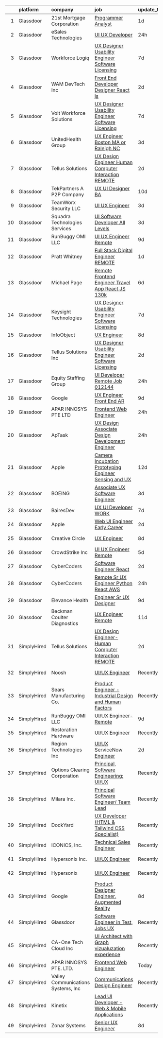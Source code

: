 

|    | platform    | company                            | job                                                                                                                                                                                                                                                                                                                                                                                                                                                                                                                                                                                                                                                                                                                                                                                                                                                                                                                                                                                                                                                                                                                                                                                                                                                                                                                                                                                                                                                                        | update_time   | location                |
|---:|:------------|:-----------------------------------|:---------------------------------------------------------------------------------------------------------------------------------------------------------------------------------------------------------------------------------------------------------------------------------------------------------------------------------------------------------------------------------------------------------------------------------------------------------------------------------------------------------------------------------------------------------------------------------------------------------------------------------------------------------------------------------------------------------------------------------------------------------------------------------------------------------------------------------------------------------------------------------------------------------------------------------------------------------------------------------------------------------------------------------------------------------------------------------------------------------------------------------------------------------------------------------------------------------------------------------------------------------------------------------------------------------------------------------------------------------------------------------------------------------------------------------------------------------------------------|:--------------|:------------------------|
|  1 | Glassdoor   | 21st Mortgage Corporation          | [Programmer Analyst](https://www.glassdoor.com/partner/jobListing.htm?pos=103&ao=1110586&s=58&guid=00000181e1b86015ad5fc3e7a47c8aa9&src=GD_JOB_AD&t=SR&vt=w&cs=1_c902ea1a&cb=1657349366273&jobListingId=1007990110091&cpc=C1BF6838CB3F0E92&jrtk=3-0-1g7grgo5ihaqt801-1g7grgo68g4e9800-07c37267efc01fc6--6NYlbfkN0BeAyavutZxRR7ChPbyVYCIOKJX9CUQksOACpGPzjAT8NFrx-wLRtB8cHbO_Z05eePS3dSaeOfKgSZ__l-SnidKY9MupsC3sZ5SBSbxUbOcm6z0bQrcciDv60YhGQUltI1OQACEP4pNOgMpNllDCLoUoYGg4_kjenZdgdBCY7VRhf-zX53JnqtlPiSrSYdLjM8zkcZtyMZ3KlyhoxwDqtPz8jKmcs5D7yfu3pfo9ub5Pf90Ilmmc2md3GniJadLv7ywcD9l-j960Xb5MkgZhE9uin29Ro1XSPB1Sp23Z-sW3M-kQivE8AdUZ3jYTxdOj_Aot840epGtXMYf8-q-Oq4MSPiCegT-3NL_EbmRezamt7sGaUwTsv8ivjWq1A4TkEKYE1z4nj8ejmtMT32dpVUwR0v4OHN7bA_L01EqQ6AF2LaXw5pc_Ti0hI_bYV3TIf9ZbEL7NuUX0syHjN4i0oa4ce3M6AL2rpjYvAShjR3Q0v1XvGIZJX2CvWIg3Qh2IkQ%3D)                                                                                                                                                                                                                                                                                                                                                                                                                                                                                                                                                                                                                     | 1d            | Knoxville, TN           |
|  2 | Glassdoor   | eSales Technologies                | [UI   UX Developer](https://www.glassdoor.com/partner/jobListing.htm?pos=125&ao=1136043&s=58&guid=00000181e1b86015ad5fc3e7a47c8aa9&src=GD_JOB_AD&t=SR&vt=w&cs=1_55e56dd7&cb=1657349366278&jobListingId=1007994008212&jrtk=3-0-1g7grgo5ihaqt801-1g7grgo68g4e9800-5354e956f4c1e8de-)                                                                                                                                                                                                                                                                                                                                                                                                                                                                                                                                                                                                                                                                                                                                                                                                                                                                                                                                                                                                                                                                                                                                                                                         | 24h           | West Babylon, NY        |
|  3 | Glassdoor   | Workforce Logiq                    | [UX Designer  Usability Engineer  Software Licensing ](https://www.glassdoor.com/partner/jobListing.htm?pos=114&ao=1110586&s=58&guid=00000181e1b86015ad5fc3e7a47c8aa9&src=GD_JOB_AD&t=SR&vt=w&cs=1_84da1aa0&cb=1657349366276&jobListingId=1007976463416&cpc=AC285F3A3ECA6BB0&jrtk=3-0-1g7grgo5ihaqt801-1g7grgo68g4e9800-123a5045edd3c014--6NYlbfkN0BhgsxSwl5lo7QzTbtXQkwPrIx61OQPxpk1VFOKOTLj9cEu6ZwTgNE0TNWZoeC26IbYIO1gnZtPaffvGT2srgR_Grtn_WV8RI5LR6xiAWWCoE2V3mIW6eSEmxs1tC-jtiyTerK3-DGxJRFTHFKlMl6GfgGMWiXbRBLf1_e4sZ8vhQcQrW_Jgt7fEsaVjJ0abACnazCpA9ViTotQ35SbGCl61u2EnieXCDnNHhCVFjvwgJC4iC2RQ6bNfYrrBQkXGwkW0yhxb9GXLwaNNCRnyTpFckDDCXZg8JPEZCl1pe7MnFqffDqWGHuoe9SQ2IsURLK6apvC6kFqSB68DHAZSIt-F3EuDG7Hoq3hjBg49ACQF36H4JLdsYFjBRAVtR_HHGvZZZP9UBzRz_4WKFVpznQ1B_5cV47GZGHR3RykAijsPcmIZWlXGc30sMFmWKjcxuVmqW7cpuA1Hn7-JAoAjrWx2qY4BSfTAVeWnpUA8hz3kJKYj6CfNs2PxipXaGxSSXF4rSeK1p0vZ2aO_zrhVcOnjdQpathIW-_E6Eo0vKiIorhyiDcYNpSlgZX7Ye3-jz3airOSA4AXcGExA7G55hjxBgcu09PvS_--Kd1LF-FwfTiq5kW5cJD4uxbIkoJ4CJ_FRq8JbsxEW_u_Pn6OsC_ZG6E_q7IgP6gIcE7l_KzdMOJow_3BSgupg8qSYXRmPpbp7h8PDCE33bSLJnR7WDOkHdqaw1zVMTWItj4ZrU3kVC2R-Y8-jrEN)                                                                                                                                                                                                                                                                                                                                 | 7d            | California              |
|  4 | Glassdoor   | WAM DevTech  Inc                   | [Front End Developer Designer   React js](https://www.glassdoor.com/partner/jobListing.htm?pos=110&ao=1110586&s=58&guid=00000181e1b86015ad5fc3e7a47c8aa9&src=GD_JOB_AD&t=SR&vt=w&ea=1&cs=1_752724a0&cb=1657349366275&jobListingId=1007987269978&cpc=444700D72F2ECBCE&jrtk=3-0-1g7grgo5ihaqt801-1g7grgo68g4e9800-ff7916af5e6bedcb--6NYlbfkN0CjqyTKdY8CRs2oHsk72m49nzTC4vIU3oLEAJqKAmf6nv2sYAIR7nx7PeCmARRTLgrPPQ6asVQ_jdTStnuELsYsbL5TN4G93_QkBU5Cc2b6XOworCIEyLbxbk49T4GmKldUv-5OxiLPVkHE_EBJ4yMuW4iRdRP8K8N6ZAAGMwLDQffgQCc37fDvlgeJ1M5dz-yBACX8KyNemJgOQ9qgdlhZ4DP-0jVYJ_uGRIULCm938cguQunOdLzidx2mQSXMR48bR1dQlYKVvaddF1dGu-lr_scJ4fIUvi0Hk6KG-At5ByOCuNKB2wrI5cjfd3DdekITvUS7VKypOPUD-rQx0mrTamqE1UeIP-1UvB2c6vyAOVMrAQI1JEPRDMDyPlp1eJHAiCT6aPbohU5OasOZ1J-DHFs4AYd2t0NTZmdhjSCN6lzMzK8PUKLHOJxW-XCGrUi3mF_8L8g0JRK9r0ZgpgrJOlNJKH-G_JtnsfWuxsYAitjpjPf3Es2ewmBe0gRMwAB2FQ8_ikAhiuV8Mwg5nwHx)                                                                                                                                                                                                                                                                                                                                                                                                                                                                                                                                                                         | 2d            | Remote                  |
|  5 | Glassdoor   | Volt Workforce Solutions           | [UX Designer  Usability Engineer  Software Licensing ](https://www.glassdoor.com/partner/jobListing.htm?pos=115&ao=1110586&s=58&guid=00000181e1b86015ad5fc3e7a47c8aa9&src=GD_JOB_AD&t=SR&vt=w&ea=1&cs=1_1cc4efc6&cb=1657349366276&jobListingId=1007977720238&cpc=65CC663E25211861&jrtk=3-0-1g7grgo5ihaqt801-1g7grgo68g4e9800-6c937fe9e4277a3a--6NYlbfkN0Dw5YS5k2p9urruc14icYN1MKKvJIN3Kd2XbyQRMSdz9Vq1-T5-D1XBb80TQ7sp5zb_0w011hpLMnHL26XyZDU6vGgeqfaPFVsKklkeD4cslw6LBIdHg8VX_CpAiS7s7WyEZzAXLK9skuWjnx6dnH3lAq0NwoQp8DDlv1kj7M8b2CwUBxLDxSsvp7uy575cpW3rPY53b6xS_CtDKGBqbU1nr20qtKMgqd_6tNwgpzLh68ZCxFRkxmn-_WdLZA0mE6HdEPxnFEeYHxaiNUugGcg2LbZfprQTXs1FbC09wpJbqx1NsEcza8yUQv1O1GBFcAyNb7OAK1PXhGgohFNbyc2DXvSmvU_cF3CIexhtFHvxfSlihsGHZzhNU0A0_NR_54uKa75F-W6J-3Ka67LJJ45myGYaVWJUImzwaBIZKqARrhRH9V3aqQNFdGwF3YQFfb2yJnecL2S8Do4mOtHa1eafK_Xz7xDhBVTbUer9anyGLCh1OfR_KkmkXnYGUZ5XxUp-xtqZrRuKeBVwJYYkrWPB3j2uWj34bpnUnHHVZJ8RnkV3p2iSP-nXhEGMX5DcKPU%3D)                                                                                                                                                                                                                                                                                                                                                                                                                                                                                                              | 7d            | Santa Rosa, CA          |
|  6 | Glassdoor   | UnitedHealth Group                 | [UX Engineer   Boston  MA or Raleigh  NC](https://www.glassdoor.com/partner/jobListing.htm?pos=106&ao=1110586&s=58&guid=00000181e1b86015ad5fc3e7a47c8aa9&src=GD_JOB_AD&t=SR&vt=w&cs=1_334ba1f5&cb=1657349366274&jobListingId=1007986078553&cpc=280AB1FAEDD8D536&jrtk=3-0-1g7grgo5ihaqt801-1g7grgo68g4e9800-96a3e4432731edef--6NYlbfkN0C8O9VKdOj_1Zh75e9_CvYhSsWVxS1Pvi5WUWhsf4w7FIc3O6B0uG3ldAQAeoX1gooLp_iGJHRnoIn4vFQCfQeG62DhoTb8HYwnKyBqHZnOVsrJrjewO-HOrd-MECzcf3iBhDydJm3kafoRUWR-ANecHVnBKeKh28aF55hVklnaDsMuCatREJS4RhG8LwMx5EAveGMm2nuZlZUh6Wo_xwrxZiMmr-MEoAqPTM_V9yzJ7UTyqw94OYW0KMJkuh7Xiqs2fkN5FPRRbwXLp1M7OXGtB7EW8mFdgtPfeqmvXNb2LJCX8VAs_YybNVseCXBqPP9Xp5oajB3RUGfQVy7C_fjPoSnRvcy9VMlrSkbh10q9hLrYZRiZJSeKLRRoCAP20G_jO9vhIkwnuByWojSphIosCDCyy8Eap9SBQ-iu2W7iYJmZqQaSVn3l)                                                                                                                                                                                                                                                                                                                                                                                                                                                                                                                                                                                                                                                                              | 3d            | Raleigh, NC             |
|  7 | Glassdoor   | Tellus Solutions                   | [UX Design Engineer  Human Computer Interaction REMOTE](https://www.glassdoor.com/partner/jobListing.htm?pos=122&ao=1136043&s=58&guid=00000181e1b86015ad5fc3e7a47c8aa9&src=GD_JOB_AD&t=SR&vt=w&ea=1&cs=1_77936f33&cb=1657349366278&jobListingId=1007988164017&jrtk=3-0-1g7grgo5ihaqt801-1g7grgo68g4e9800-9728c12d9b5402ae-)                                                                                                                                                                                                                                                                                                                                                                                                                                                                                                                                                                                                                                                                                                                                                                                                                                                                                                                                                                                                                                                                                                                                                | 2d            | Remote                  |
|  8 | Glassdoor   | TekPartners  A P2P Company         | [UX UI Designer   BA](https://www.glassdoor.com/partner/jobListing.htm?pos=105&ao=1110586&s=58&guid=00000181e1b86015ad5fc3e7a47c8aa9&src=GD_JOB_AD&t=SR&vt=w&cs=1_82219253&cb=1657349366274&jobListingId=1007969782438&cpc=663B5FE45D73772E&jrtk=3-0-1g7grgo5ihaqt801-1g7grgo68g4e9800-3c73c52c3c9d1282--6NYlbfkN0CHpOIvs3qZo8sagDiUAvu-_P6y0GixwKP-GGMf9GPFgZwW1N9K8rceHdSLs2uRMTTrMye3tqty9X8CN76aCypcHJFJytQEE_wXhnhPW-WFpR0cIGB9Z9uGYLFpVsLNXNaFCcVFI0fNw02q6ziZp89HW7W6erfa205YxG4LJSajqhmyYBXxcm1QL-YivlK8J3_TTJsZLMK8Ac_RzP-RbwPlmv-XIbpYumhqLZ9wnKIWGITOjD9btQC4YwuRkBLyhuKkf1HOl_90na3bxmKKzYvpVmAeY9JmSA1z6WWAOpT_Vc3UlLyLU8_9kEfjQgfAhDBWDTO6uHV9sw3jMRFAl28ZaaRSYfYbDbxvgfPSWwaNU2JnlzINmiX0SLdjcM55I6QpATqA1A8FV9yhMiaujA_1H6E6-5ZWwZKhe-l_zQA9tzVbmCtC2jEVdNMY2yVlF1HSp-D5hEKeK5l9RApVX4fui2YsPKTFguVYSFt56ZGIw7_0fACsN5qQm93Qm7xl7JlInmVTgJIRY6ZXgQDynSXllGWQtdvTQjXdIDvA3N2YPh-LQymacmnyEeqkKDxgZPvPH5GgRqp4vQz_WxiL3EEKojZjeG616P1XwtcMMPg__euk8T3jXexmdaenVOFvlchHxMf62UGn9LfesJF0WUqEvzyz3olqvK7Ix2bO6d1pOEheaw6-0TNA-17vjrmtNf-8i3mLCENne--tu1DoDcCu0VuOfP6PYAOoLgXh5xRT48h9nn7Go4vC34hsDytP6BgG3FXIKgkTljE8p06bwfxIRxenCxciPil3lm8gGyNykqkE5p5do255vFhJ3LxBDdhYXry_-4-9FPJ6yOQkWT-PNjdObrGm4zXXHNrqrwmSHnLFerFYdPtFD__hYd7eRfs%3D)                                                                                                                                                                                                                    | 10d           | Remote                  |
|  9 | Glassdoor   | TeamWorx Security  LLC             | [UI UX Engineer](https://www.glassdoor.com/partner/jobListing.htm?pos=124&ao=1136043&s=58&guid=00000181e1b86015ad5fc3e7a47c8aa9&src=GD_JOB_AD&t=SR&vt=w&ea=1&cs=1_0ddde2bf&cb=1657349366278&jobListingId=1007986248095&jrtk=3-0-1g7grgo5ihaqt801-1g7grgo68g4e9800-5d211577d70c29a3-)                                                                                                                                                                                                                                                                                                                                                                                                                                                                                                                                                                                                                                                                                                                                                                                                                                                                                                                                                                                                                                                                                                                                                                                       | 3d            | Laurel, MD              |
| 10 | Glassdoor   | Squadra Technologies Services      | [UI  Software Developer All Levels](https://www.glassdoor.com/partner/jobListing.htm?pos=111&ao=1110586&s=58&guid=00000181e1b86015ad5fc3e7a47c8aa9&src=GD_JOB_AD&t=SR&vt=w&ea=1&cs=1_eb53ee4b&cb=1657349366275&jobListingId=1007984835232&cpc=FAE5E775D180B2FB&jrtk=3-0-1g7grgo5ihaqt801-1g7grgo68g4e9800-e811dbf00e5ba4bb--6NYlbfkN0CI2D2WBf5KCAKm8AdZUtusvf22ZEvDfdwV7TPiZlfqI7iNOkFBBtJUL02K3EeupYBqSCEBoi0FnwSKg8wCxvQWTJ4tKVkjpBUUsuyK_XsRAZt9rGjO3nLhNnz8z_uuEkdhKuO6hb1hq_qtYKrqY-6EabSz6moGXWIwLj-pzQf36p4WOqMVtnA8JOQyu_HHFiHeNZ8onQDXkmiHkBL7rALPfwGf5dXYEJgk_a4VDGWl0JH5tMsdyNKHtvEB3qBUV-qpQmyAr57sxf70yDaEEtFX5gwriJAv3rJJ9sMc3VvkmrfZOdklxDTXpCwwW22QXOt-N80f1x_HQaRTOd5fMWZUZ8f82nvWFIc5f1KjTrpnmdjs0AumtAhmQDAUtzfMbTSvV6862W0-G4mZB9koS7XNhNCdtvaCBvKJz4iqfZZEC0LE6zTdkogE5hyUbyXsW-iHc5bM2W5srBpRQ5n-TVXZ_7ur_uQ_1aJ6y9oEDKFRvYt-OT0h-YvLN1SM_4-6jEM%3D)                                                                                                                                                                                                                                                                                                                                                                                                                                                                                                                                                                                                 | 3d            | Remote                  |
| 11 | Glassdoor   | RunBuggy OMI LLC                   | [UI UX Engineer  Remote](https://www.glassdoor.com/partner/jobListing.htm?pos=128&ao=1136043&s=58&guid=00000181e1b86015ad5fc3e7a47c8aa9&src=GD_JOB_AD&t=SR&vt=w&ea=1&cs=1_bcc5e1a5&cb=1657349366278&jobListingId=1007970961814&jrtk=3-0-1g7grgo5ihaqt801-1g7grgo68g4e9800-47225a62e1b6a6a4-)                                                                                                                                                                                                                                                                                                                                                                                                                                                                                                                                                                                                                                                                                                                                                                                                                                                                                                                                                                                                                                                                                                                                                                               | 9d            | Remote                  |
| 12 | Glassdoor   | Pratt   Whitney                    | [Full Stack Digital Engineer   REMOTE](https://www.glassdoor.com/partner/jobListing.htm?pos=104&ao=1110586&s=58&guid=00000181e1b86015ad5fc3e7a47c8aa9&src=GD_JOB_AD&t=SR&vt=w&cs=1_867b3f1a&cb=1657349366274&jobListingId=1007991077926&cpc=618B7C2C2BCBC227&jrtk=3-0-1g7grgo5ihaqt801-1g7grgo68g4e9800-7c0fd35cd94b614e--6NYlbfkN0AmeoOzMpFeQa4nQauBOkgcasiRGbz5T5YfctgmEyRynu_B7G8R18zY3QvB_OzxzabUOspJK7_XJG2OclnM-3V10SaNliQ_8jrdpnRLrgz1_Qq7helVTWuenKf0bRZkUFILDIvb4q08YZUj5BTUgqDc-_1jb5APcoSlVOGm6_LEXmnvLaGRWgCVOR47BsFGedfwCdr3AIc02W5MqAy6ReIHjthGl_Hmu9V2K5CILJXXCVb2Hhe647VkwZPwJ3PjhW2h3C-Uio_978wTJjodH7PoXo-0NYiazwuLhhhnA90_LSVxCSk1pqX_9229WaWXrLwCsWj0Z4CghTXa9UMlJYVxJ9PbRZxAVfJasBNgoEWdTYpohTTE2TV409fuEmnf31aoaSeIG5yrFnvH3QHV-duNmaIBZ5d1XAJrPzVAkjSsaSLP15jp17vZJ5EyT9NCwU0jYtOFC1uzVybroE-ekwuEmbj6BmTcTz-uvqzJs0xijk70FhUDLDzAQNBlmk5jXt2ZEqgOtf1i7qh6AsXNBQTlI2LpmP8eiRAyZ5LVvfxeg7rWbrPQc4fWBJWiFgJTNf5024IQojbiLg70LBRje6HBZ8l6DtkvLHttpS7uiDNJlBcBUIq9c5g9u2Mq_fu_9qIZEa3W-a7G5uYy_-Jy8zSkZvRFY2eIaAfcvWG4FazDHU9V74vlf0S5Eo6Evpm9KRAoTdmpsucDFCMSrcX0BNyBCEcWWchUm7rJZFLnJnB6OK1izrPvc0bMYE2CyHWe4YU4dP_8fE4ItfpqHRwm0OhgNtjHF-VFb6H0zytdv_BywVbba1KEpEitDKOJi05iTQ1p6ZwR0rIHAWiMbvqEijmH)                                                                                                                                                                                                                                                 | 1d            | East Hartford, CT       |
| 13 | Glassdoor   | Michael Page                       | [Remote Frontend Engineer   Travel App   React JS    130k](https://www.glassdoor.com/partner/jobListing.htm?pos=116&ao=1110586&s=58&guid=00000181e1b86015ad5fc3e7a47c8aa9&src=GD_JOB_AD&t=SR&vt=w&cs=1_9e7d4b0f&cb=1657349366276&jobListingId=1007978392618&cpc=FA84DF7EA1EC2398&jrtk=3-0-1g7grgo5ihaqt801-1g7grgo68g4e9800-259e370233ad0c53--6NYlbfkN0BR3ykMnr3Vw97HK5IC0i9Uo32NXohanwqRY-CI8z69bl4xOa6Yve6w6NlWd53uNOc4yNQxHyE30jHKcHI8T2EoxYr_1xzlVxYFKGPeZ7P2kwzFHH_R28KiLeWpIq5hzB_iUWWVkwtAv7xBrTIjmRzAN6bb0aNvBZYfVhEs9EE9mzY1wPTKtXEfPu0Dpb7qWUF-YzpDJlvZePPsdImV7yDlp_qjiuBSe3YT1rJvxbweWGau4T6ojXeopO5enIOpUzJWJl4ZyLKwasL-jjrtYF9S5_INfPKHAaQpqq3jVBkTI6TGzRkALF0wjLv9imcQZrY560X5wQIsKeNur8IsRnS9WE5zoCLrK2Tf4si0yKzFXPVVyBelGMdKwexf1T_bmIzd7peW_3pQ7TCAwRRmUmW2Lm9Z6V6Yeuv0VEiuiz--mOvhrnMefELed9riCAyp_oqYm3RWyLiFL2wwZMWS7vHmN4Vl_NhDTyuKt1ZU87ShP5E8_ED2yCLaPTKh1EdsU20p9Nlk9-WAHeknVLmMdfzkz2ov0qg2Wkf2L2fezRBH1LT-1KBTSVm0Ga_n5UZIKbWAPtwrwwDSmaOsoptTTei5NGQbvncuyppW8YqE370sA-B2ADZDo1WtBzkq5VZp2ffEqY4cmlbshfm74O7KgNg1K3nVEgUkjcCUavDdN007SR9IMHE5LNq9XyJzZ1JC0rSOUgQBI0RyOzmlLIPdl59FjNpZopTPJiQuqBvmITvA2pt29upBBHqF0R3q1tHHtOm7z--thbWbEGmq3Pwul5ZIrMLW_vNi8Kh91k61-uLEEBuDeZZ5j-BsVyWU07lSFSEvSy5lDJPh1LNMlfLPfSeSu-vIjZV0H0zFVoWn77aBktNmtM0Kh5-imsZTVq0FY615wSPkKZSFjYvm_-CPzK6k9kWtXal4ZDZ5p4DiKvylS0JHQcPkR29iwNXY_W6UtPFymccBlZAdwAegnru1n56bSc2goMn7okCau_AdFcKNnSakskf6gMpRe9owrMJTGigZku7_JabwioJInL4CNTqgjbxXZ9JtnMy2XQXXcNdMqQ%3D%3D) | 6d            | Providence, RI          |
| 14 | Glassdoor   | Keysight Technologies              | [UX Designer  Usability Engineer  Software Licensing ](https://www.glassdoor.com/partner/jobListing.htm?pos=112&ao=1110586&s=58&guid=00000181e1b86015ad5fc3e7a47c8aa9&src=GD_JOB_AD&t=SR&vt=w&cs=1_59b1ff25&cb=1657349366275&jobListingId=1007976463431&cpc=334ABAF5D42DC775&jrtk=3-0-1g7grgo5ihaqt801-1g7grgo68g4e9800-136eafd85234d708--6NYlbfkN0BhgsxSwl5lo7QzTbtXQkwPrIx61OQPxpk1VFOKOTLj9cEu6ZwTgNE0TNWZoeC26IbYIO1gnZtPaWgjuHN56nN90MqPQc5dKPrGJUciUh9Ci7j7_oVqXDS60WGZGHPqnNOdTpw-cffvcSmW5lX1d41IHKZ7uhTIRjYPKZwgK3kf0TFwnXG3zXUwqa8WEHH2c2v6TaeKI0vr_DkB4Ni2qfhVDVXqifWXiUHtdYWvyIZ8hdhqnJPzNv-1jyy6UfEctgADnspt3VWpwvRtJ1-pbTgKwk9Bi56Pk17t9HVtu2lW7-KDbXVtc-QsGffT6EbOzh3dbtVQ0ZBliSlFSPrDr2K74N4pi4qEIPJxKRmA5qkGKbv1oyfgS53ci37XIE1utdD2CKutWX8MJU5C6xXEMyuFWUM1wREeNkCleKdCfeP_L28Is14Z53PQhgcT9aKnCU-_i8Eb0LLICqJE9128-2YyyW5-229e3_vVVEcI7_La9-3a6Q6t0B_pOxj27dPut0V5XIGSGYon1AN8VwAH2iVylXWrYR4X5MRqVzTk556HqAm-_rjcdapt28uCFkUiOMkG5Iu-lWoObkOFEz__knJrsBOKKleOuI3GhPGJuXO22fP_qJm1unDRZFhp5q9s3tOWfR3oIOKYlYWScs2P2tYkAaVds7Rl1pbuzpnV6gy-lWbZ6exNSfOfLuTG3zzCypUVYJS7WfEx3-DQJTUqtV_HiL456y5Ccswh1iGRCQCR8w%3D%3D)                                                                                                                                                                                                                                                                                                                                     | 7d            | California              |
| 15 | Glassdoor   | InfoObject                         | [UX Engineer](https://www.glassdoor.com/partner/jobListing.htm?pos=130&ao=1136043&s=58&guid=00000181e1b86015ad5fc3e7a47c8aa9&src=GD_JOB_AD&t=SR&vt=w&ea=1&cs=1_90ecc551&cb=1657349366278&jobListingId=1007973254854&jrtk=3-0-1g7grgo5ihaqt801-1g7grgo68g4e9800-eafc0205ff66aa85-)                                                                                                                                                                                                                                                                                                                                                                                                                                                                                                                                                                                                                                                                                                                                                                                                                                                                                                                                                                                                                                                                                                                                                                                          | 8d            | Remote                  |
| 16 | Glassdoor   | Tellus Solutions Inc               | [UX Designer  Usability Engineer  Software Licensing ](https://www.glassdoor.com/partner/jobListing.htm?pos=123&ao=1136043&s=58&guid=00000181e1b86015ad5fc3e7a47c8aa9&src=GD_JOB_AD&t=SR&vt=w&ea=1&cs=1_a3c85b6e&cb=1657349366278&jobListingId=1007988242384&jrtk=3-0-1g7grgo5ihaqt801-1g7grgo68g4e9800-445df6d099766c8c-)                                                                                                                                                                                                                                                                                                                                                                                                                                                                                                                                                                                                                                                                                                                                                                                                                                                                                                                                                                                                                                                                                                                                                 | 2d            | Remote                  |
| 17 | Glassdoor   | Equity Staffing Group              | [UI Developer  Remote  Job 012144 ](https://www.glassdoor.com/partner/jobListing.htm?pos=120&ao=1110586&s=58&guid=00000181e1b86015ad5fc3e7a47c8aa9&src=GD_JOB_AD&t=SR&vt=w&ea=1&cs=1_7fe14392&cb=1657349366277&jobListingId=1007992939631&cpc=9908D8D4413DBB8A&jrtk=3-0-1g7grgo5ihaqt801-1g7grgo68g4e9800-a9e129480599a09d--6NYlbfkN0C1yyJIapRlEdYOhDmVropYbNu6_NST9zaz4GWjsOuGwSr2S_wuxMSgMUxyoNOegNJQx_nzDq43Ccu-oqQKQndtgTlg3l5a2CZXjKnXKNru2W_EbEBL2R_8o1lhdfaPbn74AKQ9q0GlN6QuxJFeMeggJiOzunnRAGMHQE87d1yyJsTefgSFAc6Yhy-IujD2t0VF1cy-cplENDyKeSthBt-vNfV2qx3h2e2-89gUxfx5M9h3x74zCwlbvEYstDkCf3Tyoui83G23uuUOEIDwAFAeTlRCdsyxayp4MDuK9fA_CtG5Z-dGe7VBPja8bVk3DqRnBgJoz06zf0cNNQAEhA_IRTNO25gw2Qestg74DlzRbptrQKDUGsL8OVDUZ8MjBzyK5WuRz6ObR-FiKy4CaHg45iU9HxPX-JVwFiyGjCLmWgzEgk4ITIv09epLcdDPYMPiWhRc06nB3GOMzwjKbWYhISXn99tTjfRiSXeAkYsdAJjlLDWtMpOe_F8TmGBczhPP7qGG6HROXw%3D%3D)                                                                                                                                                                                                                                                                                                                                                                                                                                                                                                                                                                                   | 24h           | Remote                  |
| 18 | Glassdoor   | Google                             | [UX Engineer  Front End  AR](https://www.glassdoor.com/partner/jobListing.htm?pos=126&ao=1136043&s=58&guid=00000181e1b86015ad5fc3e7a47c8aa9&src=GD_JOB_AD&t=SR&vt=w&cs=1_a5189d39&cb=1657349366278&jobListingId=1007971816418&jrtk=3-0-1g7grgo5ihaqt801-1g7grgo68g4e9800-700e1a924e06c425-)                                                                                                                                                                                                                                                                                                                                                                                                                                                                                                                                                                                                                                                                                                                                                                                                                                                                                                                                                                                                                                                                                                                                                                                | 9d            | Los Angeles, CA         |
| 19 | Glassdoor   | APAR INNOSYS PTE  LTD              | [Frontend Web Engineer](https://www.glassdoor.com/partner/jobListing.htm?pos=121&ao=1136043&s=58&guid=00000181e1b86015ad5fc3e7a47c8aa9&src=GD_JOB_AD&t=SR&vt=w&cs=1_4a1879d4&cb=1657349366277&jobListingId=1007994023016&jrtk=3-0-1g7grgo5ihaqt801-1g7grgo68g4e9800-fd53eed4b69226cf-)                                                                                                                                                                                                                                                                                                                                                                                                                                                                                                                                                                                                                                                                                                                                                                                                                                                                                                                                                                                                                                                                                                                                                                                     | 24h           | Marina, CA              |
| 20 | Glassdoor   | ApTask                             | [UX Design  Associate Design Development Engineer](https://www.glassdoor.com/partner/jobListing.htm?pos=108&ao=1110586&s=58&guid=00000181e1b86015ad5fc3e7a47c8aa9&src=GD_JOB_AD&t=SR&vt=w&ea=1&cs=1_7f8fce4a&cb=1657349366274&jobListingId=1007992827317&cpc=84DBBAA61F05C438&jrtk=3-0-1g7grgo5ihaqt801-1g7grgo68g4e9800-f3cde0d9b84d5f92--6NYlbfkN0D_WTev-YrIdalMrteejU83-imCBqyYgxx8ENAHRN0xUY45pfv-QsF-QEqaEKKxW_pW_NKfgH3XjwX5N94KqVoTDACm-sB7lj7lkEwKRM1JR_GX5zqhCpZ5jbidzRMskqq6eZce4niJVTUoj2Xqo-Dg9qzr90e5PVRNv5yOqbY0EV_1w1kIBaQZMhiNm_sldImPx4zHkZzCd-jvvL4OtpW7KQunLkVZstCmAGHcyTwosRJ-OF1LeeJGWRnMGQLoqnSrLRJkLlL5jsEOHYBsy-NyEigPs3W1Fros3Lmtqt1KI4d1w81UfX9wAJfX4NR87RVdcak-xd1dNdxIb7S4EBh1ZFGAHYANG4r5nPLzOCOmJz0wvluRwLDAFdlrvDHhVl4jwaKQ6wG_LI7YfwnExKMXD5sLs1R6faqaLPDPqlINbxMcXMw1pH-q9vwpnjvVS66kdZ4dty7aWbIIL5zjovnA8u_B2bn2lH7TBHck6c9rqYjlAEIZDgCPC--2DsBo0a2mWcN2zcG5Xg%3D%3D)                                                                                                                                                                                                                                                                                                                                                                                                                                                                                                                                                                    | 24h           | Remote                  |
| 21 | Glassdoor   | Apple                              | [Camera Incubation Prototyping Engineer  Sensing and UX ](https://www.glassdoor.com/partner/jobListing.htm?pos=127&ao=1136043&s=58&guid=00000181e1b86015ad5fc3e7a47c8aa9&src=GD_JOB_AD&t=SR&vt=w&cs=1_8046198c&cb=1657349366278&jobListingId=1007965112855&jrtk=3-0-1g7grgo5ihaqt801-1g7grgo68g4e9800-1e64c5408826aae8-)                                                                                                                                                                                                                                                                                                                                                                                                                                                                                                                                                                                                                                                                                                                                                                                                                                                                                                                                                                                                                                                                                                                                                   | 12d           | Cupertino, CA           |
| 22 | Glassdoor   | BOEING                             | [Associate UX Software Engineer](https://www.glassdoor.com/partner/jobListing.htm?pos=101&ao=1110586&s=58&guid=00000181e1b86015ad5fc3e7a47c8aa9&src=GD_JOB_AD&t=SR&vt=w&cs=1_ffd76d76&cb=1657349366273&jobListingId=1007984843280&cpc=F89DB714968E32AB&jrtk=3-0-1g7grgo5ihaqt801-1g7grgo68g4e9800-46bdca7d06cff683--6NYlbfkN0BddK4H-tsabPiX3BvkwhvbvP4OkLNzlRX6egXJy9Hb11ERhvpR4KXHN3-YJ1CHJCLxs6N4DaK8lbt9IlK4wtAqK_sxzbLdjJ1FXdJHqZmXpCXYwULlmunc0MmDEOlvxyA7oZfklu5eSuT-KeyurlNI-fkECtI20XFsF0AoLImshbVHeUgBBSAEOrJxaWLoZgPQaW0bOVoKX-J08ZC_Ghys37p6pHcCFvw27GCBAgJxIJuyLxPWhmAsEACnAXfL4zRfy18hCLOC6OrWQJdBAfO4AlrN5ADYJySBw5FfT9Frhmnbai-GnXx3CYoKluHfYi13RgESC8GQHJ51D_hkhPXXMAEUPAuQOrAdhNG6PAaSBIHq7jfGf_7a0Ls4z-eeHNvHDgM9pRf4DgyLm-xpEwXiDUhPz6taKaj7RtRVsM6hSI22NPAsb8s4X1g-2oid_L4%3D)                                                                                                                                                                                                                                                                                                                                                                                                                                                                                                                                                                                                                                                                         | 3d            | Berkeley, MO            |
| 23 | Glassdoor   | BairesDev                          | [UX UI Developer WORK](https://www.glassdoor.com/partner/jobListing.htm?pos=117&ao=1110586&s=58&guid=00000181e1b86015ad5fc3e7a47c8aa9&src=GD_JOB_AD&t=SR&vt=w&cs=1_75073780&cb=1657349366276&jobListingId=1007976973474&cpc=2CAED5C921A5F994&jrtk=3-0-1g7grgo5ihaqt801-1g7grgo68g4e9800-1121d6b3f62d0afd--6NYlbfkN0BfEGkshao4EhrCCf7LYqKO8VNtf9vkQrewuI3DmTR_-FNjQOZq6FDCm1wcPTrdsPeLD4KSjDNPHHuW3mfDkpZ_7A-1Am9oZ8_E-IZf_uQpGrEemU-59oJPy2OPaNsbrhcGzRCwq34QdDNY0xaw_BC0_-K4dEZy6OovKGTrs44ANbN6L7MJ7gajbYdZSliavTwJkc4wwQGEZCK-o0a0EUQg0tOlWFfSC4LTsYq1ReqZUtTH_j3hkdV_Qmb5j7inAkru_R-ba_CsIoNXuqB42HJubFdHOFpRtpg2_WIUmi0XUdsIfUsSkUIGF3JJcetsP1l9hwEiiSfoLF-bF1b4DeLXw1OALm6RNvUsS8v06wAvZCWVZu88q6AX8cloV9HlKlYJ1thjFsSP2mDzKw37MMrCHgmAt-W4ZBXt7SCTYQuROfj659ucSVSt94RxwGC-ljAD33IIS-HbSnKfBKvv6wxJadYH5W5uLIXwOjFvB5ben9Fmm6BM3z2nkx_GLaVTSIBLmIXNS4Fyq4Vg9F-UO2shz2utm5o1TTTWrYeycHp7aa_lkIgG_IPLfRIm6Jk_c8X-FUWbqmskXTpSl_VIfioJ)                                                                                                                                                                                                                                                                                                                                                                                                                                                                                                                                 | 7d            | Los Angeles, CA         |
| 24 | Glassdoor   | Apple                              | [Web UI Engineer  Early Career ](https://www.glassdoor.com/partner/jobListing.htm?pos=107&ao=1110586&s=58&guid=00000181e1b86015ad5fc3e7a47c8aa9&src=GD_JOB_AD&t=SR&vt=w&cs=1_26966398&cb=1657349366274&jobListingId=1007988604922&cpc=654405A9B1E0A9F5&jrtk=3-0-1g7grgo5ihaqt801-1g7grgo68g4e9800-ae04aeb5feb59ae3--6NYlbfkN0BvKrLyj5gPmtZO9T8euul8TCxuuKNOtzRJOomxnwSEodTz2Bc-sPZlADHp0xxmf8Ugz10IzNF6fWkt1yEUWdkCySpbdauG-eZtLaDfGRnX75GgNd-GgpVzZ0KPCcmfzmV617ix-Q5tyBgH_li_raOlJv3svq-2-FWwV6E9z7-AXmGUJxrstUbvpPZo68VDv1uj5kspD5RiPWb4OBqUlxf2KFPOU1xdXq7nkcViZvDq9NScPWbPzjt9qUWAOstwQpqjdhfR7n32f9LDenLk5vz_Z-Vag9clL96COb4qOxvDMvdNnHjG1lLXhqdHhYK_MMxbJDa7UP3HcxyQV99V7VB0jX39XUjdzaY3oymxLYZZ9DxbsvqHByMh79DVDe7goys5CQZjvhhYMu6dCvuLOKY4Gz-Ajo3yyIA2w48TmmDgpJ1jYwA1vCnoePzjF63YCilN7tzFLccgSmkAroi7HRobVKKreJlxHPwl64-YQv3nTeOBui-NHuY4irDyfL3EMqwHjo0GlO6KXVep63vB_eNsliDBREMkUrE4e3FavE5iRZgCWiVKHzZG8hmIdUtTM362H8SegaDE26RTn1JLisddz7melnnQ58iD-3KOrGd0VBiE8gFG5JRNjlLpdiGQAr9qtoV0XSo7MRFSLB4Fxcxf4AjkkaSoSoiAP6tA2LhFkzaTRtzOkAMd7ZQN3F2OYldnWT8GLudVkyGdBFit3DvO_8EAptsJLOb8BpBpagXSu8ixvO-HyMdUce_xxg963uPSx-V2RoaIiiP-hkydKMDYR6l2OTMHIVsCGwbR8JTsJRp69odUBHviP1JbhsJAr9V8mm_9StZMPG7fNabL8LXAu87jmqOMchwwkLHt4NUOv-z3_yfDQIhqM5CycH9RkxDQQQKeIES8Di0uepjtNwGCbUXeVwqyuNdWi-KgOcHBk2UESpf7aFkcwAtvp13kQqh7rzH5GijAew%3D%3D)                                                                                                                           | 2d            | Austin, TX              |
| 25 | Glassdoor   | Creative Circle                    | [UX Engineer](https://www.glassdoor.com/partner/jobListing.htm?pos=113&ao=1110586&s=58&guid=00000181e1b86015ad5fc3e7a47c8aa9&src=GD_JOB_AD&t=SR&vt=w&cs=1_c296e8c0&cb=1657349366275&jobListingId=1007972850969&cpc=56C4EA4A1A191A49&jrtk=3-0-1g7grgo5ihaqt801-1g7grgo68g4e9800-34e18edd72c9fd21--6NYlbfkN0BPwlZa85gbT4Q3XYQoU_uQn0Qmw9zd_9UNfmcwtqAVud1yvyq1Z4UAlx1bxhDUi3JxGw0NwZsHt8fbQF4rkRonjuILA-NpXs2vk3JkS-TrzOWizQrJRHEzK82EnXBz-ldVUh4FvCqmgLqOBuH8anUr5olTyb3_94mp_Uhjr0o3UzW-jQolCvm75SwwAUjJ6qMepU7EwiaNdgOaZEJGIZsv1xgKoL2QFkVdxdSOhf1Qb2VGks7KmW1NIC_V2I_Z33cMkL-9_YN0XEk1Y8qH7Cd0yG6FXvIxvPyqE7h0--gm5jqkCdXScFn6rv55vvldngXKkI6_kSxyJgqlVQwjA3UJqbTcCxXLb22OQsE7G1qI6kF5CqTjw7ZagkyGw_eMBv5m7MroeSwxji719vAy89xUGdCTce7IeV2EXTKQz-QJUoQQ8uDMA91QW2QtZTCNN6wSASgi94wBidaXYLaJHJcMxmJxwZiTxqrEemZqUoS9bpgJgOrdmP1gTwuRhog0slFiM7cdA2kqYA%3D%3D)                                                                                                                                                                                                                                                                                                                                                                                                                                                                                                                                                                                                              | 8d            | Playa Vista, CA         |
| 26 | Glassdoor   | CrowdStrike  Inc                   | [UI UX Engineer  Remote ](https://www.glassdoor.com/partner/jobListing.htm?pos=109&ao=1110586&s=58&guid=00000181e1b86015ad5fc3e7a47c8aa9&src=GD_JOB_AD&t=SR&vt=w&cs=1_eec6e898&cb=1657349366274&jobListingId=1007979474257&cpc=155EB9D5185558AF&jrtk=3-0-1g7grgo5ihaqt801-1g7grgo68g4e9800-aedcf549d24b824f--6NYlbfkN0Cu2CVlb3GO4Nf7aS8SXsFwjpUbSKkwsJRaJhRnAEdqU_yv6e0u-cLacwZ2HNe9plb7utUvPpaWpPlqJiybKSKF62RJDqrxdUhP-lyrqC2Oh4pWbQ9haAm-RTDkLkcqeDkzmEWvWRrtjgbzA3CiBrVynKNoRbPrzSL3ZVN7U65aCHxTK1ngz-BxnhQk3fkJhV8mAl0-ORni_-rqewkww-6pLNk98xlRU389C9feY6VCZ3PtvGMKWdWnwP8JyWhIyJ6vNtnD9tE1MB77iJJ6uaSG8THPt8wECs-UVxU8z232dQwQngVJHsQeDmtUMWOJZ3FB2y8TmEtUQn9iTmi5nNWmgSpmBK-esc8yVGrZ8NUzgJz8pfc5Q-0q6whhKX7BngR49ZZ9ZDTPC5oLzCnyfu70xY6BcDRg131RbY02bFqbklBFrmO1_LdpFsjzIGUdpWUFGZUSXeTf8QubWB-CYrJD9cngA8-R2FtVMKzoF0Bcyh7ckR3RblxcUfN2yCNxawiJYlURROEGRK89U3VXaOBqhObQfk5nMM5ZDNPKGVYnDkutKartckKMuV2KUGl7WxEQEfif01bL_CbeVym2xQIU3s7me6u8q4R5Vg4Q57DEh-GGHdxhe5FDJGRAijqz-iwwEEzc5wOFUIZR48GtqSGHf0PRsoSBtuzbdAUV5vAPjHytqOl_t_l9T8tHCSEZtHQH3LR-bQ_6WReeOx-alrGxMRHFa4g03iJseFmdlGSGAhpKOYEF6-5S)                                                                                                                                                                                                                                                                                                                                                              | 5d            | Seattle, WA             |
| 27 | Glassdoor   | CyberCoders                        | [Software Engineer   React](https://www.glassdoor.com/partner/jobListing.htm?pos=119&ao=1110586&s=58&guid=00000181e1b86015ad5fc3e7a47c8aa9&src=GD_JOB_AD&t=SR&vt=w&ea=1&cs=1_4ef57d83&cb=1657349366277&jobListingId=1007987517644&cpc=32EE424DE2B657EB&jrtk=3-0-1g7grgo5ihaqt801-1g7grgo68g4e9800-3b9de9c1e6030c21--6NYlbfkN0CpFJQzrgRR8WqXWK1qKKEqALWJw739KlKqr2H-MSI4eoBlI4EFrmor2FYZMP3muM3OOity3yEcYxMf-Li395q5X5RV_U6BebbsaMmS7FNM3-NN6-W21Oh9zDL2BmvV8LMoN9CLR-o8RcY45FbLdNDAZW8KQfMVp3OSzmNoM1trKD-IfH1mjduxEdfD-OCm_cgOPXDwf2lIS9Gn1g8Ggwx5IjtcYb6ZVbVErgJq8l0E6lUafzwO5rLRWZB4K2PNRO7zNGJT4zBZnAK4F6iVZb1JAatm9zlFb32hUUSv-K_n7W9SSKeSCgEkoXT8gNrHJJfTApAAJ71y7bBBz-Vpv1vLje87F94pqFtE2iy-5XhE1Wu6KU0rNjs_MksY3zXWLcgmCRg8gDtVB5EokBpDNoifkaBEHRhZpioM48hNiovGfBxJRORmlsey943CnB78qsKjC6PIf8Y2_iFM0sjtgZJrpWfNbh82Bh28G0PoBF5F4k1XzN7bsl7Mvx1aoYExL4ifAmfEDd8WygQ9P2zYCT4fbPEoDfcJ-uI-JAxIxnjH7Zdc4Gxu00AeL-swEUHvMLp2LsbAdj2IoOX6NAxw95kMkBRQcBBcDJBCs9UAwP6F5RVLuEJnJimYkzu-z5oOv2CJ_kmB47FJ_REfDYm81_UZYCs_XJFYPnxQVFkdNO4eE5pL5eJDCccHjO6-0Sios45NKcHKeChBEqnn5wF3dTVNnMFjDc2U0aH7XQGVYzNw87xf-9NgpYwTz2RMwJTdJsjVTDAuX3ATUks-swmsUKCEoTpi8SBRVm1CaXjqQhvK986rYN8pFhNPvDqTplg6ofJZTl931x_ibGzSpwk4hoFkhcSi19BKaCZaBal5IBqgEiC9vo3FEVk8-rs5etXqNflJiu_Yx3pYfs3YIqj_j6wcK39jmUvowUwVDI8MOa1bPRkmqH2l3OoRyrpUwu6iVYanQ-C_XG_pT64Ic1HDR8mhcftOVxECSrULwxxK3ZbV4g%3D%3D)                                                                                           | 2d            | Los Angeles, CA         |
| 28 | Glassdoor   | CyberCoders                        | [Remote  Sr  UX Engineer  Python  React  AWS](https://www.glassdoor.com/partner/jobListing.htm?pos=118&ao=1110586&s=58&guid=00000181e1b86015ad5fc3e7a47c8aa9&src=GD_JOB_AD&t=SR&vt=w&ea=1&cs=1_a49b24de&cb=1657349366277&jobListingId=1007993311025&cpc=B076152010A3B66C&jrtk=3-0-1g7grgo5ihaqt801-1g7grgo68g4e9800-ad6601e58e5bb9da--6NYlbfkN0CpFJQzrgRR8WqXWK1qKKEqALWJw739KlKqr2H-MSI4eoBlI4EFrmor2FYZMP3muM2s5sO9QUqFNoPkKkvnlXN7bHFHpxedE05x-js7L5vn-3_qg8g7qkG0CTJVVNxWin-aM5Sv5sW0QvV1F1n7h3Q5nfQjlG7DyUd_yJryPfZlVYZjBRfklj4aNK0r6LisUUDfvrsAGvtm-Qwfb7LfsRjA24BhcEOLpsSIAVrRe6bXT5i8hZkNEz833xKFAR8PSckN_55A9YfKRGD4wSZWhVu2XB__zac_-5zTLW2gCZNHDge8dsPNaew6WotNQWYcrWImH1J8QzWvPypABz34ygu7bPsj2zoCn2n8ZTDiEVRFg7xY11lbaG0GixpGYLfYf3lvOYG5QaoGrmWaGefDeLn8twxSaTXuCsBI7gtLdcclAd595sQlwMRskWeHMs41CiE9Kbk5JWQhPPnxiIB2wOP0Yq6rKUafHmMMWeL2HYbTkz5O0rj_CK8A1wSt2kEVKCwxlfLsDGeVHuoQe6YfX8UrBbd30svDy8Eh13b1GS6JIKdAz6VW9b3VwJs8l0wnMh3rLsZdjL0X4uQxa1gCEg85fs-w7c4S7uZnx6GI6d3iIEPKanGxfWTCo8LQjngZIdl4JzbrgXgYw9D8ts9aKFgdpl3bXqRJGapjrjaYyw9Lh146XBKMIGf6AkUVCliL-Ptk1PcjxJUgzsgHe_L2daZhBQg0B1lXVrLTDrz4tUK9fwo1uzwuMCDyXkEi0Wfvx6FB7F2N2HfPxX9GnE8-4ckTrvyZMy2eVE9PkBM96GiRLx23MqRyVb3tBSm4-mnJdRZYqBXqjBLlGyVJBSy5D0H4W8kZhLQn5VCyakJ-GvEBbYyvpPwOCwGcK6CvvzbLWa9fNve7yqp4NTj3cnOTxB3sF-SkEQmDbW2bIvd7wXyFuernGtd8l_7TuCCL9aNtObbMW5lw6_LfGbiaITeMGyiyuVchmhSlUwD_9XMTXZnYSI5JT7J9K4T39ms6hagm5bZTRHJYKkX62w%3D%3D)                                         | 24h           | Denver, CO              |
| 29 | Glassdoor   | Elevance Health                    | [Engineer Sr   UX Designer](https://www.glassdoor.com/partner/jobListing.htm?pos=129&ao=1136043&s=58&guid=00000181e1b86015ad5fc3e7a47c8aa9&src=GD_JOB_AD&t=SR&vt=w&cs=1_9db01e3f&cb=1657349366278&jobListingId=1007970971702&jrtk=3-0-1g7grgo5ihaqt801-1g7grgo68g4e9800-eb42af0638975724-)                                                                                                                                                                                                                                                                                                                                                                                                                                                                                                                                                                                                                                                                                                                                                                                                                                                                                                                                                                                                                                                                                                                                                                                 | 9d            | Mason, OH               |
| 30 | Glassdoor   | Beckman Coulter Diagnostics        | [UX Engineer   Remote](https://www.glassdoor.com/partner/jobListing.htm?pos=102&ao=1110586&s=58&guid=00000181e1b86015ad5fc3e7a47c8aa9&src=GD_JOB_AD&t=SR&vt=w&cs=1_ec36beb6&cb=1657349366273&jobListingId=1007966348865&cpc=151E51E148764572&jrtk=3-0-1g7grgo5ihaqt801-1g7grgo68g4e9800-69e1767f855de534--6NYlbfkN0BKTnjA2-Drk_oVzlm0wm28KKepnRl48ruy7KcpALSp4YBrMG9vcWWApU_oYO9UIaK8ifPWtneDMZ5UwfRn4mLOKdNnpNZWxsCN6BSLjWdNPSwA2tBQOEP_wGzAxBu7aokVfA0eSiJZbEq4Yr1h8fCBvlSqzuyT-OgjmDizrkgzJDU9M2X9exLQiRmmhByX6xctspw_Wg0nRR1WU8tRTTCzycWinYOSx7Bje4u_nt4gBo62bwNwIDWgDkKgd35vh5Xo-GbVWnrss-t4Zg-gu-RmwXoPRTSaooSJW4I0psj1gTxqYifSeTXP2jEr6OfdBF0YK-lS6Lgc7pi5M_gnjNe0dHGDlOY1Ibu3ZP75CotNReDbCN2yPhW9fCJJO-E7XEfPozsRkmo5YAy5pXprTgCq8PUeTgYIQxkPDmVCRiCz6Hyq0QeZICloAg6-pIB8U91nASwtVq2-1YR7wjyq652qbkpsJOtDjrZOD8emtRusKxE4bVC9gnbFjc0UsOZFDb8zvHL_xvOhCw7R58rR_FgC6NaMp7EQh1Uawdw2dyvA-NrCPD4oLuD6KpZ8R8rtMhP26PZcpbxvFhM4JZh6t8O3UnJ1YB_84fJeO4mLVjywtir_djCM-nwQaShBxsTDf2V5cDmEZlLRXZzkUZtIAWnSIFOFg8MYzfYw8oFB_Mv7427qEcitJRBfRmd62rUPIgMxpEIhlzYUrAq7aNbsdw2_aNrzuCdSZtJdpzV7H0bV6InfQgL1pRrNuazR5rh9pPgY2sw4milVmJ-W1DRvN8uGegaktgix4VVzjAfR9I338ATNaj9nEK_pgmo677qkS3v1-q5zUbZ3fFp5Y-63Ec3RADDNXzxXAfS1bzgZFFFHTabS7pcWnBvAJeS2_09y8z0hdmV8wxSW34RdKyxAj4Vu5uUo2cAyxvBvA7oAQ-5TNB2uKvRB3TVlJriqPbQ-hMpaOXpEy7DmDA%3D%3D)                                                                                                                                     | 11d           | Miami, FL               |
| 31 | SimplyHired | Tellus Solutions                   | [UX Design Engineer- Human Computer Interaction REMOTE](https://www.simplyhired.com/job/6uDSvGxlcLJ4TdC6QpkNz3PAYpRnrXPJ7g3G3-fIK9xylrblfb7xmQ?q=ux+engineer)                                                                                                                                                                                                                                                                                                                                                                                                                                                                                                                                                                                                                                                                                                                                                                                                                                                                                                                                                                                                                                                                                                                                                                                                                                                                                                              | 2d            | Remote                  |
| 32 | SimplyHired | Noosh                              | [UI/UX Engineer](https://www.simplyhired.com/job/QVuqTtgD5WW-ggtpFdocZvbeSpTAkYm1nb_OHUTx7bmohhsQEqrshQ?q=ux+engineer)                                                                                                                                                                                                                                                                                                                                                                                                                                                                                                                                                                                                                                                                                                                                                                                                                                                                                                                                                                                                                                                                                                                                                                                                                                                                                                                                                     | Recently      | Mountain View, CA       |
| 33 | SimplyHired | Sears Manufacturing Co.            | [Product Engineer - Industrial Design and Human Factors](https://www.simplyhired.com/job/1DPiQhPgve3MtpYrm5NdFKJMi5gdh8NqkmCpOhoRFBljxFr2xbA2Tg?q=ux+engineer)                                                                                                                                                                                                                                                                                                                                                                                                                                                                                                                                                                                                                                                                                                                                                                                                                                                                                                                                                                                                                                                                                                                                                                                                                                                                                                             | Recently      | Davenport, IA           |
| 34 | SimplyHired | RunBuggy OMI LLC                   | [UI/UX Engineer- Remote](https://www.simplyhired.com/job/4nv3i8cqCgqaZJWQyr2eKZmJFJojoCUzweZKH9bvMSFSf_RT3nm65Q?q=ux+engineer)                                                                                                                                                                                                                                                                                                                                                                                                                                                                                                                                                                                                                                                                                                                                                                                                                                                                                                                                                                                                                                                                                                                                                                                                                                                                                                                                             | 9d            | Remote                  |
| 35 | SimplyHired | Restoration Hardware               | [UI/UX Engineer](https://www.simplyhired.com/job/n38rXWeyNw7ncXER6JhpjOUycbwxwg-fCm9HX1VaL8w1ZxzX4KC3zA?q=ux+engineer)                                                                                                                                                                                                                                                                                                                                                                                                                                                                                                                                                                                                                                                                                                                                                                                                                                                                                                                                                                                                                                                                                                                                                                                                                                                                                                                                                     | Recently      | Pleasanton, CA          |
| 36 | SimplyHired | Region Technologies Inc            | [UI/UX ServiceNow Engineer](https://www.simplyhired.com/job/7uPvCL4SL8UghIxaPQZOmQ_ARWutZBxmlrMTpzBGGMR_gqmmGiMpRA?q=ux+engineer)                                                                                                                                                                                                                                                                                                                                                                                                                                                                                                                                                                                                                                                                                                                                                                                                                                                                                                                                                                                                                                                                                                                                                                                                                                                                                                                                          | 2d            | Remote                  |
| 37 | SimplyHired | Options Clearing Corporation       | [Principal, Software Engineering: UI/UX](https://www.simplyhired.com/job/6WRicnwhKtM4ghmIX48eFW9WlVHt5doMp2wkEyAG3W4q6Pq7hAvRsA?q=ux+engineer)                                                                                                                                                                                                                                                                                                                                                                                                                                                                                                                                                                                                                                                                                                                                                                                                                                                                                                                                                                                                                                                                                                                                                                                                                                                                                                                             | Recently      | Chicago, IL             |
| 38 | SimplyHired | Milara Inc.                        | [Principal Software Engineer/ Team Lead](https://www.simplyhired.com/job/y26YMDr_i7bfvvW3yAbF2bhdWFwL9tapVBqQq4mHCUEoMRxaETyEdQ?q=ux+engineer)                                                                                                                                                                                                                                                                                                                                                                                                                                                                                                                                                                                                                                                                                                                                                                                                                                                                                                                                                                                                                                                                                                                                                                                                                                                                                                                             | Recently      | Milford, MA             |
| 39 | SimplyHired | DockYard                           | [UX Developer (HTML & Tailwind CSS Specialist)](https://www.simplyhired.com/job/WqTYFqBEGa8YxuZPMNumQP21CZG11aBnM795O2nswaqocMvYtUMxcQ?q=ux+engineer)                                                                                                                                                                                                                                                                                                                                                                                                                                                                                                                                                                                                                                                                                                                                                                                                                                                                                                                                                                                                                                                                                                                                                                                                                                                                                                                      | Recently      | Remote                  |
| 40 | SimplyHired | ICONICS, Inc.                      | [Technical Sales Engineer](https://www.simplyhired.com/job/BLGA6g71PmxK_tznA_TCmnundiwYAmilk7nypVzrPwOuQDQe9f3_jg?q=ux+engineer)                                                                                                                                                                                                                                                                                                                                                                                                                                                                                                                                                                                                                                                                                                                                                                                                                                                                                                                                                                                                                                                                                                                                                                                                                                                                                                                                           | Recently      | Foxborough, MA          |
| 41 | SimplyHired | Hypersonix Inc.                    | [UI/UX Engineer](https://www.simplyhired.com/job/TXSI4JLY6sHF-ZLifrg9gJG_iC5mr0Z9W8gT_6jT5hR8sRkfbptF4g?q=ux+engineer)                                                                                                                                                                                                                                                                                                                                                                                                                                                                                                                                                                                                                                                                                                                                                                                                                                                                                                                                                                                                                                                                                                                                                                                                                                                                                                                                                     | Recently      | San Jose, CA            |
| 42 | SimplyHired | Hypersonix                         | [UI/UX Engineer](https://www.simplyhired.com/job/RlrXOlcKONXjd6sNkGUKKd6yOpMUJ1wdzdv_9DAwVwMm6ucK9UuNRw?q=ux+engineer)                                                                                                                                                                                                                                                                                                                                                                                                                                                                                                                                                                                                                                                                                                                                                                                                                                                                                                                                                                                                                                                                                                                                                                                                                                                                                                                                                     | Recently      | San Jose, CA            |
| 43 | SimplyHired | Google                             | [Product Designer Engineer, Augmented Reality](https://www.simplyhired.com/job/98GqMD-LOFmjoKEl9vi8gN-_SZTYAekYDOcpvZd0mVPifwF8-4fmTw?q=ux+engineer)                                                                                                                                                                                                                                                                                                                                                                                                                                                                                                                                                                                                                                                                                                                                                                                                                                                                                                                                                                                                                                                                                                                                                                                                                                                                                                                       | 8d            | Mountain View, CA       |
| 44 | SimplyHired | Glassdoor                          | [Software Engineer in Test, Jobs UX](https://www.simplyhired.com/job/i0A_EIZqVeUXUFk_rI8TI8MeDP4VofoSDp_FnAaHd91Hd8bFoHGzyA?q=ux+engineer)                                                                                                                                                                                                                                                                                                                                                                                                                                                                                                                                                                                                                                                                                                                                                                                                                                                                                                                                                                                                                                                                                                                                                                                                                                                                                                                                 | Recently      | Austin, TX +5 locations |
| 45 | SimplyHired | CA-One Tech Cloud Inc              | [UI Architect with Graph vizualuzation experience](https://www.simplyhired.com/job/2MuK_2oyB6HJFd5Qs52P4rZ-CmwA0FZ5TEQKGStBYOzt6zSl2xW0HA?q=ux+engineer)                                                                                                                                                                                                                                                                                                                                                                                                                                                                                                                                                                                                                                                                                                                                                                                                                                                                                                                                                                                                                                                                                                                                                                                                                                                                                                                   | Recently      | Sunnyvale, CA           |
| 46 | SimplyHired | APAR INNOSYS PTE. LTD.             | [Frontend Web Engineer](https://www.simplyhired.com/job/y5xl_6hrfpJIyuqPzD3Mz2wMhPnosGyCmb94q2XKJF8jWD5b2LcE1A?q=ux+engineer)                                                                                                                                                                                                                                                                                                                                                                                                                                                                                                                                                                                                                                                                                                                                                                                                                                                                                                                                                                                                                                                                                                                                                                                                                                                                                                                                              | Today         | Marina, CA              |
| 47 | SimplyHired | Valley Communications Systems, Inc | [Communications Design Engineer](https://www.simplyhired.com/job/AUo7E07w2klkxUe_MpJEXKAe3q6D53g2ij9loL_ldPaRLYQDHOrlRg?q=ux+engineer)                                                                                                                                                                                                                                                                                                                                                                                                                                                                                                                                                                                                                                                                                                                                                                                                                                                                                                                                                                                                                                                                                                                                                                                                                                                                                                                                     | Recently      | Chicopee, MA            |
| 48 | SimplyHired | Kinetix                            | [Lead UI Developer - Web & Mobile Applications](https://www.simplyhired.com/job/SaFtvgPqbMyJ-blOBOQWksFrfR_IycnRSfg7_Njp0odUQzAiUpkfKA?q=ux+engineer)                                                                                                                                                                                                                                                                                                                                                                                                                                                                                                                                                                                                                                                                                                                                                                                                                                                                                                                                                                                                                                                                                                                                                                                                                                                                                                                      | Recently      | Atlanta, GA             |
| 49 | SimplyHired | Zonar Systems                      | [Senior UX Engineer](https://www.simplyhired.com/job/zUgW9xz5waNPDC6T064jPNmMz22YVmdY9HvBb6COMWpnX18xr1qgqg?q=ux+engineer)                                                                                                                                                                                                                                                                                                                                                                                                                                                                                                                                                                                                                                                                                                                                                                                                                                                                                                                                                                                                                                                                                                                                                                                                                                                                                                                                                 | 8d            | Seattle, WA             |